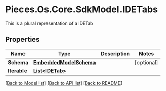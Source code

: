 # Pieces.Os.Core.SdkModel.IDETabs
This is a plural representation of a IDETab

## Properties

Name | Type | Description | Notes
------------ | ------------- | ------------- | -------------
**Schema** | [**EmbeddedModelSchema**](EmbeddedModelSchema.md) |  | [optional] 
**Iterable** | [**List&lt;IDETab&gt;**](IDETab.md) |  | 

[[Back to Model list]](../README.md#documentation-for-models) [[Back to API list]](../README.md#documentation-for-api-endpoints) [[Back to README]](../README.md)

